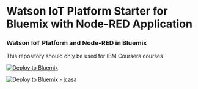 Watson IoT Platform Starter for Bluemix with Node-RED Application
=================================================================

### Watson IoT Platform and Node-RED in Bluemix

This repository should only be used for IBM Coursera courses


[![Deploy to Bluemix](https://bluemix.net/deploy/button.png)](https://bluemix.net/deploy?repository=https://github.com/romeokienzler/iot-platform-bluemix-starter)

[![Deploy to Bluemix - jcasa](https://bluemix.net/deploy/button.png)](https://bluemix.net/deploy?repository=https://github.com/jcasavant/coursera-iot-platform-bluemix-starter)


